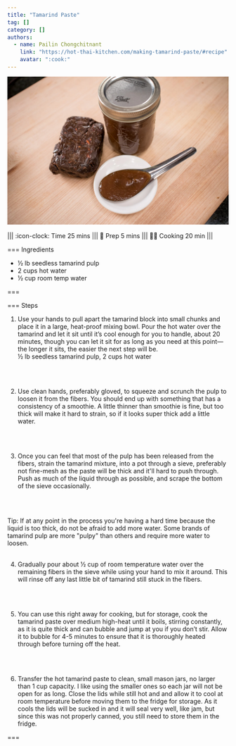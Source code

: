 ```yaml
---
title: "Tamarind Paste"
tag: []
category: []
authors:
  - name: Pailin Chongchitnant
    link: "https://hot-thai-kitchen.com/making-tamarind-paste/#recipe"
    avatar: ":cook:"
---
```


![](img/tamarind-paste.webp)

||| :icon-clock: Time
25 mins
||| :knife: Prep
5 mins
||| :cook: Cooking
20 min
||| 

=== Ingredients

- ½ lb seedless tamarind pulp
- 2 cups hot water
- ½ cup room temp water

===

=== Steps

1. Use your hands to pull apart the tamarind block into small chunks and place it in a large, heat-proof mixing bowl. Pour the hot water over the tamarind and let it sit until it’s cool enough for you to handle, about 20 minutes, though you can let it sit for as long as you need at this point—the longer it sits, the easier the next step will be.\
½ lb seedless tamarind pulp, 2 cups hot water
<br>
<br>

2. Use clean hands, preferably gloved, to squeeze and scrunch the pulp to loosen it from the fibers. You should end up with something that has a consistency of a smoothie. A little thinner than smoothie is fine, but too thick will make it hard to strain, so if it looks super thick add a little water.
<br>
<br>

3. Once you can feel that most of the pulp has been released from the fibers, strain the tamarind mixture, into a pot through a sieve, preferably not fine-mesh as the paste will be thick and it'll hard to push through. Push as much of the liquid through as possible, and scrape the bottom of the sieve occasionally.
<br>
<br>

Tip: If at any point in the process you're having a hard time because the liquid is too thick, do not be afraid to add more water. Some brands of tamarind pulp are more "pulpy" than others and require more water to loosen.
<br>
<br>

4. Gradually pour about ½ cup of room temperature water over the remaining fibers in the sieve while using your hand to mix it around. This will rinse off any last little bit of tamarind still stuck in the fibers.
<br>
<br>

5. You can use this right away for cooking, but for storage, cook the tamarind paste over medium high-heat until it boils, stirring constantly, as it is quite thick and can bubble and jump at you if you don’t stir. Allow it to bubble for 4-5 minutes to ensure that it is thoroughly heated through before turning off the heat.
<br>
<br>

6. Transfer the hot tamarind paste to clean, small mason jars, no larger than 1 cup capacity. I like using the smaller ones so each jar will not be open for as long. Close the lids while still hot and and allow it to cool at room temperature before moving them to the fridge for storage. As it cools the lids will be sucked in and it will seal very well, like jam, but since this was not properly canned, you still need to store them in the fridge. 

===
